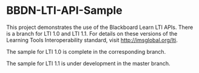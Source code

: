 BBDN-LTI-API-Sample
=================

This project demonstrates the use of the Blackboard Learn LTI APIs. There is a branch for LTI 1.0 and LTI 1.1. For details on these versions of the Learning Tools Interoperability standard, visit http://imsglobal.org/lti.


The sample for LTI 1.0 is complete in the corresponding branch.

The sample for LTI 1.1 is under development in the master branch.
